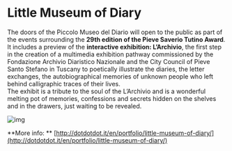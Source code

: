 Little Museum of Diary
===================
The doors of the Piccolo Museo del Diario will open to the public as part of the events surrounding the **29th edition of the Pieve Saverio Tutino Award**.  
It includes a preview of the **interactive exhibition: L’Archivio**,  the first step in the creation of a multimedia exhibition pathway commissioned by the Fondazione Archivio Diaristico Nazionale and the  City Council of Pieve Santo Stefano in Tuscany to poetically illustrate the diaries, the letter exchanges, the autobiographical memories of unknown people who left behind calligraphic traces of their lives.  
The exhibit is a tribute to the soul of the L’Archivio and is a wonderful melting pot of memories, confessions and secrets hidden on the shelves and in the drawers, just waiting to be revealed.

![img](http://dotdotdot.it/en/wp-content/uploads/sites/2/2013/10/FMD01.jpg)

**More info: ** [http://dotdotdot.it/en/portfolio/little-museum-of-diary/](http://dotdotdot.it/en/portfolio/little-museum-of-diary/)
